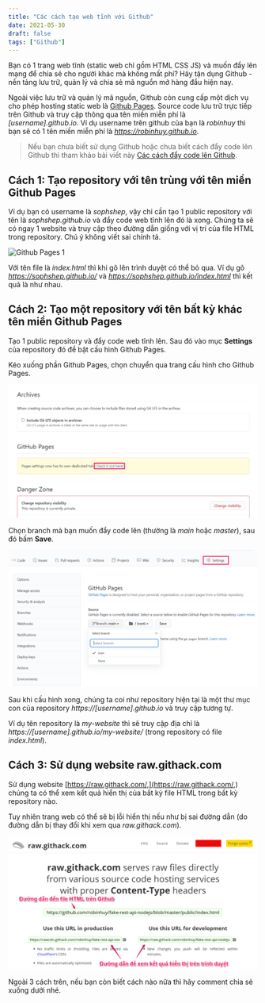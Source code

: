```yaml
---
title: "Các cách tạo web tĩnh với Github"
date: 2021-05-30
draft: false
tags: ["Github"]
---
```


Bạn có 1 trang web tĩnh (static web chỉ gồm HTML CSS JS) và muốn đẩy lên mạng để chia sẻ cho người khác mà không mất phí? Hãy tận dụng Github - nền tảng lưu trữ, quản lý và chia sẻ mã nguồn mở hàng đầu hiện nay.

Ngoài việc lưu trữ và quản lý mã nguồn, Github còn cung cấp một dịch vụ cho phép hosting static web là [Github Pages](https://pages.github.com/). Source code lưu trữ trực tiếp trên Github và truy cập thông qua tên miền miễn phí là _[username].github.io_. Ví dụ username trên github của bạn là _robinhuy_ thì bạn sẽ có 1 tên miền miễn phí là _https://robinhuy.github.io_.

> Nếu bạn chưa biết sử dụng Github hoặc chưa biết cách đẩy code lên Github thì tham khảo bài viết này [Các cách đẩy code lên Github](/blog/cac-cach-day-code-len-github).

## Cách 1: Tạo repository với tên trùng với tên miền Github Pages

Ví dụ bạn có username là _sophshep_, vậy chỉ cần tạo 1 public repository với tên là _sophshep.github.io_ và đẩy code web tĩnh lên đó là xong. Chúng ta sẽ có ngay 1 website và truy cập theo đường dẫn giống với vị trí của file HTML trong repository. Chú ý không viết sai chính tả.

![Github Pages 1](https://pages.github.com/images/user-repo@2x.png)

Với tên file là _index.html_ thì khi gõ lên trình duyệt có thể bỏ qua. Ví dụ gõ _https://sophshep.github.io/_ và _https://sophshep.github.io/index.html_ thì kết quả là như nhau.

## Cách 2: Tạo một repository với tên bất kỳ khác tên miền Github Pages

Tạo 1 public repository và đẩy code web tĩnh lên. Sau đó vào mục **Settings** của repository đó để bật cấu hình Github Pages.

Kéo xuống phần Github Pages, chọn chuyển qua trang cấu hình cho Github Pages.

![Github Pages settings 1](/images/github-pages-settings-1.png)

Chọn branch mà bạn muốn đẩy code lên (thường là _main_ hoặc _master_), sau đó bấm **Save**.

![Github Pages settings 2](/images/github-pages-settings-2.png)

Sau khi cấu hình xong, chúng ta coi như repository hiện tại là một thư mục con của repository _https://[username].github.io_ và truy cập tương tự.

Ví dụ tên repository là _my-website_ thì sẽ truy cập địa chỉ là _https://[username].github.io/my-website/_ (trong repository có file _index.html_).

## Cách 3: Sử dụng website raw.githack.com

Sử dụng website [https://raw.githack.com/,](https://raw.githack.com/,) chúng ta có thể xem kết quả hiển thị của bất kỳ file HTML trong bất kỳ repository nào.

Tuy nhiên trang web có thể sẽ bị lỗi hiển thị nếu như bị sai đường dẫn (do đường dẫn bị thay đổi khi xem qua _raw.githack.com_).

![Xem nội dung file HTML trên trang raw.githack.com](/images/raw-githack.png)

Ngoài 3 cách trên, nếu bạn còn biết cách nào nữa thì hãy comment chia sẻ xuống dưới nhé.
